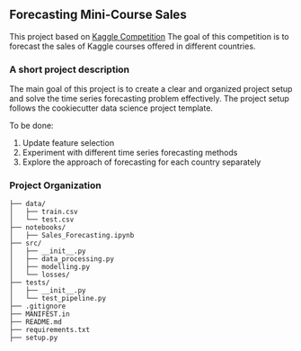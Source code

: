 ## **Forecasting Mini-Course Sales**

This project based on [Kaggle Competition](https://www.kaggle.com/competitions/playground-series-s3e19/overview)
The goal of this competition is to forecast the sales of Kaggle courses offered in different countries.

### A short project description
The main goal of this project is to create a clear and organized project setup and solve the time series forecasting problem effectively.
The project setup follows the cookiecutter data science project template.

To be done:
1. Update feature selection
2. Experiment with different time series forecasting methods
3. Explore the approach of forecasting for each country separately

### Project Organization
```
├── data/
│   ├── train.csv
│   └── test.csv
├── notebooks/
│   ├── Sales_Forecasting.ipynb
├── src/
│   ├── __init__.py
│   ├── data_processing.py
│   ├── modelling.py
│   └── losses/
├── tests/
│   ├── __init__.py
│   └── test_pipeline.py
├── .gitignore
├── MANIFEST.in
├── README.md
├── requirements.txt
├── setup.py
```

